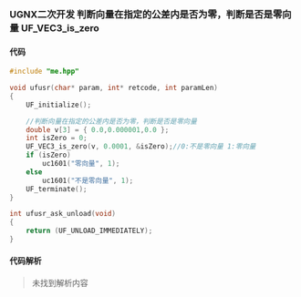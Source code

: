 ### UGNX二次开发 判断向量在指定的公差内是否为零，判断是否是零向量 UF_VEC3_is_zero

#### 代码

```cpp
#include "me.hpp"

void ufusr(char* param, int* retcode, int paramLen)
{
	UF_initialize();

	//判断向量在指定的公差内是否为零，判断是否是零向量
	double v[3] = { 0.0,0.000001,0.0 };
	int isZero = 0;
	UF_VEC3_is_zero(v, 0.0001, &isZero);//0:不是零向量 1:零向量
	if (isZero)
		uc1601("零向量", 1);
	else
		uc1601("不是零向量", 1);
	UF_terminate();
}

int ufusr_ask_unload(void)
{
	return (UF_UNLOAD_IMMEDIATELY);
}
```

#### 代码解析
> 未找到解析内容

